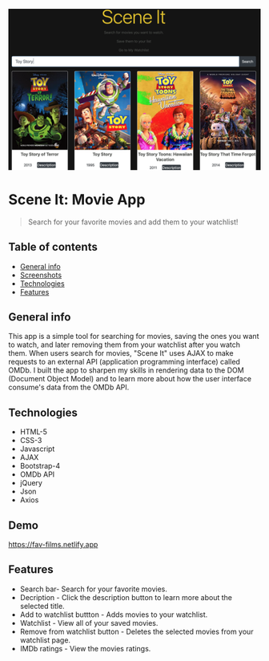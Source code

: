 ![Example screenshot](./assets/toy-story.png)

# Scene It: Movie App
> Search for your favorite movies and add them to your watchlist!

## Table of contents
* [General info](#general-info)
* [Screenshots](#screenshots)
* [Technologies](#technologies)
* [Features](#features)

## General info
This app is a simple tool for searching for movies, saving the ones you want to watch, and later removing them from your watchlist after you watch them. When users search for movies, "Scene It" uses AJAX to make requests to an external API (application programming interface) called OMDb. I built the app to sharpen my skills in rendering data to the DOM (Document Object Model) and to learn more about how the user interface consume's data from the OMDb API.

## Technologies
* HTML-5
* CSS-3
* Javascript
* AJAX
* Bootstrap-4
* OMDb API
* jQuery
* Json
* Axios

## Demo
https://fav-films.netlify.app

## Features
* Search bar- Search for your favorite movies.
* Decription - Click the description button to learn more about the selected title.
* Add to watchlist buttton - Adds movies to your watchlist.
* Watchlist - View all of your saved movies.
* Remove from watchlist button - Deletes the selected movies from your watchlist page.
* IMDb ratings - View the movies ratings.
